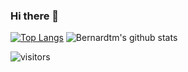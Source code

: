 ### Hi there 👋
[![Top Langs](https://github-readme-stats.vercel.app/api/top-langs/?username=Bernardtm&theme=chartreuse-dark)](https://github.com/anuraghazra/github-readme-stats)
![Bernardtm's github stats](https://github-readme-stats.vercel.app/api?username=Bernardtm&show_icons=true&theme=chartreuse-dark)

![visitors](https://visitor-badge.glitch.me/badge?page_id=Bernardtm.Bernardtm)
<!--
**Bernardtm/Bernardtm** is a ✨ _special_ ✨ repository because its `README.md` (this file) appears on your GitHub profile.

Here are some ideas to get you started:

- 🔭 I’m currently working on ...
- 🌱 I’m currently learning ...
- 👯 I’m looking to collaborate on ...
- 🤔 I’m looking for help with ...
- 💬 Ask me about ...
- 📫 How to reach me: ...
- 😄 Pronouns: ...
- ⚡ Fun fact: ...
-->
